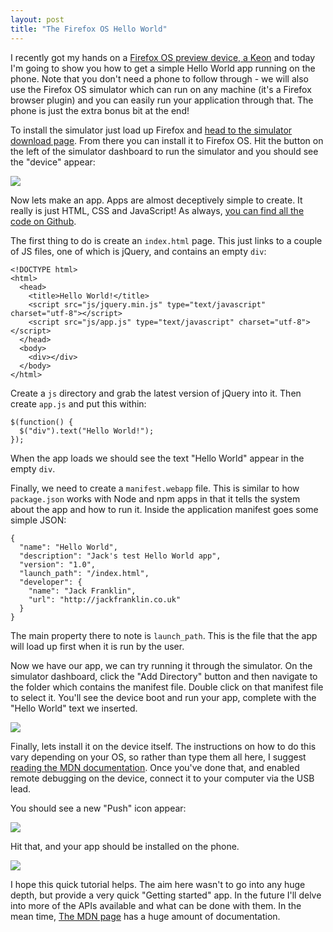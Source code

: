 ```yaml
---
layout: post
title: "The Firefox OS Hello World"
---
```


I recently got my hands on a [Firefox OS preview device, a Keon](http://www.geeksphone.com/) and today I'm going to show you how to get a simple Hello World app running on the phone. Note that you don't need a phone to follow through - we will also use the Firefox OS simulator which can run on any machine (it's a Firefox browser plugin) and you can easily run your application through that. The phone is just the extra bonus bit at the end!

To install the simulator just load up Firefox and [head to the simulator download page](https://addons.mozilla.org/en-US/firefox/addon/firefox-os-simulator/). From there you can install it to Firefox OS. Hit the button on the left of the simulator dashboard to run the simulator and you should see the "device" appear:

![](http://cl.ly/image/2k2T2X3E3S1f/Screen%20Shot%202013-07-01%20at%2011.42.08.png)

Now lets make an app. Apps are almost deceptively simple to create. It really is just HTML, CSS and JavaScript! As always, [you can find all the code on Github](https://github.com/javascript-playground/firefoxos-helloworld).

The first thing to do is create an `index.html` page. This just links to a couple of JS files, one of which is jQuery, and contains an empty `div`:

    <!DOCTYPE html>
    <html>
      <head>
        <title>Hello World!</title>
        <script src="js/jquery.min.js" type="text/javascript" charset="utf-8"></script>
        <script src="js/app.js" type="text/javascript" charset="utf-8"></script>
      </head>
      <body>
        <div></div>
      </body>
    </html>

Create a `js` directory and grab the latest version of jQuery into it. Then create `app.js` and put this within:

    $(function() {
      $("div").text("Hello World!");
    });

When the app loads we should see the text "Hello World" appear in the empty `div`.

Finally, we need to create a `manifest.webapp` file. This is similar to how `package.json` works with Node and npm apps in that it tells the system about the app and how to run it. Inside the application manifest goes some simple JSON:

    {
      "name": "Hello World",
      "description": "Jack's test Hello World app",
      "version": "1.0",
      "launch_path": "/index.html",
      "developer": {
        "name": "Jack Franklin",
        "url": "http://jackfranklin.co.uk"
      }
    }

The main property there to note is `launch_path`. This is the file that the app will load up first when it is run by the user.

Now we have our app, we can try running it through the simulator. On the simulator dashboard, click the "Add Directory" button and then navigate to the folder which contains the manifest file. Double click on that manifest file to select it. You'll see the device boot and run your app, complete with the "Hello World" text we inserted.

![](http://cl.ly/image/3E2Y2s2S1c2u/Screen%20Shot%202013-07-01%20at%2011.52.30.png)

Finally, lets install it on the device itself. The instructions on how to do this vary depending on your OS, so rather than type them all here, I suggest [reading the MDN documentation](https://developer.mozilla.org/en-US/docs/Mozilla/Firefox_OS/Debugging/Connecting_a_Firefox_OS_device_to_the_desktop). Once you've done that, and enabled remote debugging on the device, connect it to your computer via the USB lead.

You should see a new "Push" icon appear:

![](http://cl.ly/image/1D0g0R0J0p0b/Screen%20Shot%202013-07-03%20at%2014.23.08.png)

Hit that, and your app should be installed on the phone.

![](http://cl.ly/image/3I3i0j0s1o0C/2013-07-03%2014.23.57.jpg)

I hope this quick tutorial helps. The aim here wasn't to go into any huge depth, but provide a very quick "Getting started" app. In the future I'll delve into more of the APIs available and what can be done with them. In the mean time, [The MDN page](https://developer.mozilla.org/en-US/docs/Tools/Firefox_OS_Simulator) has a huge amount of documentation.
